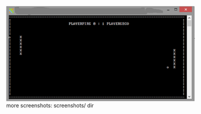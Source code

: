![AdiTennis](screenshots/screenshot4.PNG?raw=true "AdiTennis screenshot")  
more screenshots: screenshots/ dir
